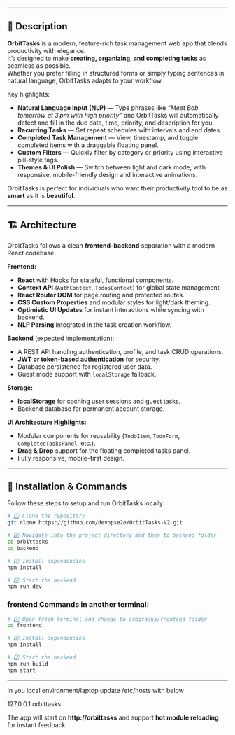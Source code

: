 ***

## 📜 Description

**OrbitTasks** is a modern, feature-rich task management web app that blends productivity with elegance.  
It’s designed to make **creating, organizing, and completing tasks** as seamless as possible.  
Whether you prefer filling in structured forms or simply typing sentences in natural language, OrbitTasks adapts to your workflow.

Key highlights:
- **Natural Language Input (NLP)** — Type phrases like _“Meet Bob tomorrow at 3 pm with high priority”_ and OrbitTasks will automatically detect and fill in the due date, time, priority, and description for you.
- **Recurring Tasks** — Set repeat schedules with intervals and end dates.
- **Completed Task Management** — View, timestamp, and toggle completed items with a draggable floating panel.
- **Custom Filters** — Quickly filter by category or priority using interactive pill-style tags.
- **Themes & UI Polish** — Switch between light and dark mode, with responsive, mobile-friendly design and interactive animations.

OrbitTasks is perfect for individuals who want their productivity tool to be as **smart** as it is **beautiful**.

***


## 🏗 Architecture

OrbitTasks follows a clean **frontend–backend** separation with a modern React codebase.

**Frontend:**
- **React** with Hooks for stateful, functional components.
- **Context API** (`AuthContext`, `TodosContext`) for global state management.
- **React Router DOM** for page routing and protected routes.
- **CSS Custom Properties** and modular styles for light/dark theming.
- **Optimistic UI Updates** for instant interactions while syncing with backend.
- **NLP Parsing** integrated in the task creation workflow.

**Backend** (expected implementation):
- A REST API handling authentication, profile, and task CRUD operations.
- **JWT or token-based authentication** for security.
- Database persistence for registered user data.
- Guest mode support with `localStorage` fallback.

**Storage:**
- **localStorage** for caching user sessions and guest tasks.
- Backend database for permanent account storage.

**UI Architecture Highlights:**
- Modular components for reusability (`TodoItem`, `TodoForm`, `CompletedTasksPanel`, etc.).
- **Drag & Drop** support for the floating completed tasks panel.
- Fully responsive, mobile-first design.

***

## 🚀 Installation & Commands

Follow these steps to setup and run OrbitTasks locally:

```bash
# 1️⃣ Clone the repository
git clone https://github.com/devopse2e/OrbitTasks-V2.git

# 2️⃣ Navigate into the project directory and then to backend folder
cd orbittasks
cd backend

# 3️⃣ Install dependencies
npm install

# 4️⃣ Start the backend
npm run dev
```



### frontend Commands in another terminal:
```bash
# 1️⃣ Open fresh terminal and change to orbitasks/frontend folder
cd frontend

# 2️⃣ Install dependencies
npm install

# 3️⃣ Start the backend
npm run build
npm start
```

***
In you local environment/laptop update /etc/hosts with below

127.0.0.1 orbittasks


The app will start on **http://orbittasks** and support **hot module reloading** for instant feedback.